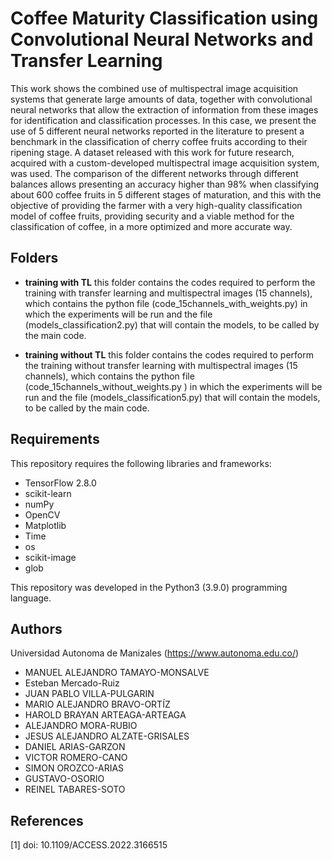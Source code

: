 # Coffee Maturity Classification using Convolutional Neural Networks and Transfer Learning


This work shows the combined use of multispectral image acquisition systems that generate
large amounts of data, together with convolutional neural networks that allow the extraction of information
from these images for identification and classification processes. In this case, we present the use of 5
different neural networks reported in the literature to present a benchmark in the classification of cherry
coffee fruits according to their ripening stage. A dataset released with this work for future research,
acquired with a custom-developed multispectral image acquisition system, was used. The comparison of
the different networks through different balances allows presenting an accuracy higher than 98% when
classifying about 600 coffee fruits in 5 different stages of maturation, and this with the objective of
providing the farmer with a very high-quality classification model of coffee fruits, providing security and
a viable method for the classification of coffee, in a more optimized and more accurate way.

## Folders
- **training with TL** this folder contains the codes required to perform the training with transfer learning and multispectral images (15 channels), which contains the python file (code_15channels_with_weights.py) in which the experiments will be run and the file (models_classification2.py) that will contain the models, to be called by the main code.

- **training without TL** this folder contains the codes required to perform the training without transfer learning with multispectral images (15 channels), which contains the python file (code_15channels_without_weights.py ) in which the experiments will be run and the file (models_classification5.py) that will contain the models, to be called by the main code.

## Requirements
This repository requires the following libraries and frameworks:

- TensorFlow 2.8.0
- scikit-learn
- numPy 
- OpenCV 
- Matplotlib
- Time
- os
- scikit-image
- glob


This repository was developed in the Python3 (3.9.0) programming language.


## Authors
Universidad Autonoma de Manizales (https://www.autonoma.edu.co/)

- MANUEL ALEJANDRO TAMAYO-MONSALVE
- Esteban Mercado-Ruiz
- JUAN PABLO VILLA-PULGARIN 
- MARIO ALEJANDRO BRAVO-ORTÍZ
- HAROLD BRAYAN ARTEAGA-ARTEAGA 
- ALEJANDRO MORA-RUBIO 
- JESUS ALEJANDRO ALZATE-GRISALES 
- DANIEL ARIAS-GARZON 
- VICTOR ROMERO-CANO
- SIMON OROZCO-ARIAS 
- GUSTAVO-OSORIO 
- REINEL TABARES-SOTO 



## References

[1]  doi: 10.1109/ACCESS.2022.3166515







